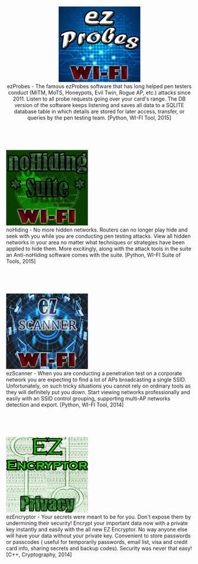 <p align="center">


  <img src="https://github.com/ezzeldinadel/projects/blob/master/3.jpg?raw=true">
<br>
ezProbes - The famous ezProbes software that has long helped pen testers conduct (MiTM, MoTS, Honeypots, Evil Twin, Rogue AP, etc.) attacks since 2011. Listen to all probe requests going over your card's range. The DB version of the software keeps listening and saves all data to a SQLITE database table in which details are stored for later access, transfer, or queries by the pen testing team.
[Python, WI-FI Tool, 2015]


<br><br><br>








 <img src="https://github.com/ezzeldinadel/projects/blob/master/4.jpg?raw=true">
<br>
noHiding - No more hidden networks. Routers can no longer play hide and seek with you while you are conducting pen testing attacks. View all hidden networks in your area no matter what techniques or strategies have been applied to hide them. More excitingly, along with the attack tools in the suite an Anti-noHiding software comes with the suite.
[Python, WI-FI Suite of Tools, 2015]




<br><br><br>





 <img src="https://github.com/ezzeldinadel/projects/blob/master/2.jpg?raw=true">
<br>
ezScanner - When you are conducting a penetration test on a corporate network you are expecting to find a lot of APs broadcasting a single SSID. Unfortunately, on such tricky situations you cannot rely on ordinary tools as they will definitely put you down. Start viewing networks professionally and easily with an SSID control grouping, supporting multi-AP networks detection and export.
[Python, WI-FI Tool, 2014]



<br><br><br>




 <img src="https://github.com/ezzeldinadel/projects/blob/master/1.jpg?raw=true">
<br>
ezEncryptor - Your secrets were meant to be for you. Don't expose them by undermining their security! Encrypt your important data now with a private key instantly and easily with the all new EZ Encryptor. No way anyone else will have your data without your private key. Convenient to store passwords or passcodes ( useful for temporarily passwords, email list, visa and credit card info, sharing secrets and backup codes). Security was never that easy!
[C++, Cryptography, 2014]
</p>
